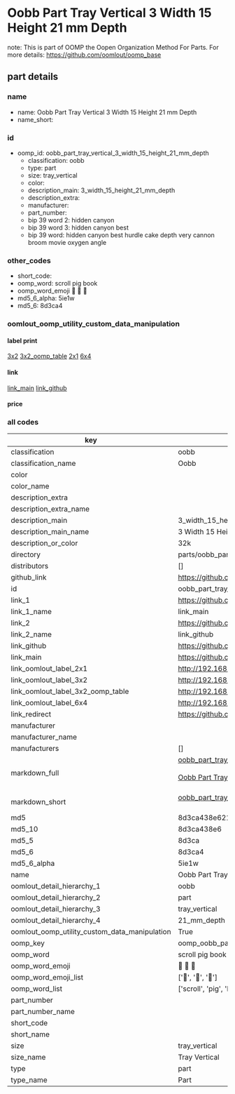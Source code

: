 # Oobb Part Tray Vertical 3 Width 15 Height 21 mm Depth  

note: This is part of OOMP the Oopen Organization Method For Parts. For more details: https://github.com/oomlout/oomp_base

##  part details
  







### name
* name: Oobb Part Tray Vertical 3 Width 15 Height 21 mm Depth
* name_short: 
### id
* oomp_id: oobb_part_tray_vertical_3_width_15_height_21_mm_depth
  * classification: oobb
  * type: part
  * size: tray_vertical
  * color: 
  * description_main: 3_width_15_height_21_mm_depth
  * description_extra: 
  * manufacturer: 
  * part_number: 
  * bip 39 word 2: hidden canyon
  * bip 39 word 3: hidden canyon best
  * bip 39 word: hidden canyon best hurdle cake depth very cannon broom movie oxygen angle

### other_codes
* short_code: 
* oomp_word: scroll pig book
* oomp_word_emoji :scroll: :pig: :book:
* md5_6_alpha: 5ie1w
* md5_6: 8d3ca4






### oomlout_oomp_utility_custom_data_manipulation
#### label print
[3x2](http://192.168.1.245:1112/?label=oomp%205ie1w)
[3x2_oomp_table](http://192.168.1.108:1112/?label=oomp%205ie1w)
[2x1](http://192.168.1.242:1112/?label=oomp%205ie1w)
[6x4](http://192.168.1.55:1112/?label=oomp%205ie1w)    

#### link

[link_main](https://github.com/oomlout/oomlout_oomp_version_1_messy/tree/main/parts/oobb_part_tray_vertical_3_width_15_height_21_mm_depth) [link_github](https://github.com/oomlout/oomlout_oomp_version_1_messy/tree/main/parts/oobb_part_tray_vertical_3_width_15_height_21_mm_depth)                             

#### price







### all codes 
| key | value |  
| --- | --- |  
| classification | oobb |  
| classification_name | Oobb |  
| color |  |  
| color_name |  |  
| description_extra |  |  
| description_extra_name |  |  
| description_main | 3_width_15_height_21_mm_depth |  
| description_main_name | 3 Width 15 Height 21 mm Depth |  
| description_or_color | 32k |  
| directory | parts/oobb_part_tray_vertical_3_width_15_height_21_mm_depth |  
| distributors | [] |  
| github_link | https://github.com/oomlout/oomlout_oomp_part_src/tree/main/parts/oobb_part_tray_vertical_3_width_15_height_21_mm_depth |  
| id | oobb_part_tray_vertical_3_width_15_height_21_mm_depth |  
| link_1 | https://github.com/oomlout/oomlout_oomp_version_1_messy/tree/main/parts/oobb_part_tray_vertical_3_width_15_height_21_mm_depth |  
| link_1_name | link_main |  
| link_2 | https://github.com/oomlout/oomlout_oomp_version_1_messy/tree/main/parts/oobb_part_tray_vertical_3_width_15_height_21_mm_depth |  
| link_2_name | link_github |  
| link_github | https://github.com/oomlout/oomlout_oomp_version_1_messy/tree/main/parts/oobb_part_tray_vertical_3_width_15_height_21_mm_depth |  
| link_main | https://github.com/oomlout/oomlout_oomp_version_1_messy/tree/main/parts/oobb_part_tray_vertical_3_width_15_height_21_mm_depth |  
| link_oomlout_label_2x1 | http://192.168.1.242:1112/?label=oomp%205ie1w |  
| link_oomlout_label_3x2 | http://192.168.1.245:1112/?label=oomp%205ie1w |  
| link_oomlout_label_3x2_oomp_table | http://192.168.1.108:1112/?label=oomp%205ie1w |  
| link_oomlout_label_6x4 | http://192.168.1.55:1112/?label=oomp%205ie1w |  
| link_redirect | https://github.com/oomlout/oomlout_oomp_version_1_messy/tree/main/parts/oobb_part_tray_vertical_3_width_15_height_21_mm_depth |  
| manufacturer |  |  
| manufacturer_name |  |  
| manufacturers | [] |  
| markdown_full | [oobb_part_tray_vertical_3_width_15_height_21_mm_depth](none)<br>[](none)<br>[Oobb Part Tray Vertical 3 Width 15 Height 21 Mm Depth](none)<br><br> |  
| markdown_short | [oobb_part_tray_vertical_3_width_15_height_21_mm_depth](none)<br><br> |  
| md5 | 8d3ca438e6217e5cec9026f82a88735b |  
| md5_10 | 8d3ca438e6 |  
| md5_5 | 8d3ca |  
| md5_6 | 8d3ca4 |  
| md5_6_alpha | 5ie1w |  
| name | Oobb Part Tray Vertical 3 Width 15 Height 21 mm Depth |  
| oomlout_detail_hierarchy_1 | oobb |  
| oomlout_detail_hierarchy_2 | part |  
| oomlout_detail_hierarchy_3 | tray_vertical |  
| oomlout_detail_hierarchy_4 | 21_mm_depth |  
| oomlout_oomp_utility_custom_data_manipulation | True |  
| oomp_key | oomp_oobb_part_tray_vertical_3_width_15_height_21_mm_depth |  
| oomp_word | scroll pig book |  
| oomp_word_emoji | :scroll: :pig: :book: |  
| oomp_word_emoji_list | [':scroll:', ':pig:', ':book:'] |  
| oomp_word_list | ['scroll', 'pig', 'book'] |  
| part_number |  |  
| part_number_name |  |  
| short_code |  |  
| short_name |  |  
| size | tray_vertical |  
| size_name | Tray Vertical |  
| type | part |  
| type_name | Part |  
